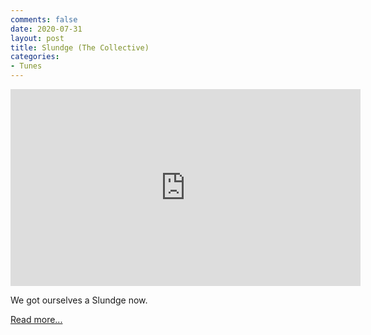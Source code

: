 ```yaml
---
comments: false
date: 2020-07-31
layout: post
title: Slundge (The Collective)
categories:
- Tunes
---
```


<iframe width="560" height="315" src="https://www.youtube.com/embed/TODO" frameborder="0" allow="accelerometer; autoplay; encrypted-media; gyroscope; picture-in-picture" allowfullscreen></iframe>

We got ourselves a Slundge now.

[Read more...](/music/synchronized-seasoning/slundge)
